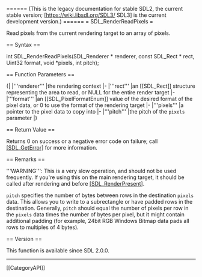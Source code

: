 ====== (This is the legacy documentation for stable SDL2, the current stable version; [https://wiki.libsdl.org/SDL3/ SDL3] is the current development version.) ======
= SDL_RenderReadPixels =

Read pixels from the current rendering target to an array of pixels.

== Syntax ==

<syntaxhighlight lang='c'>
int SDL_RenderReadPixels(SDL_Renderer * renderer,
                         const SDL_Rect * rect,
                         Uint32 format,
                         void *pixels, int pitch);
</syntaxhighlight>

== Function Parameters ==

{|
|'''renderer'''
|the rendering context
|-
|'''rect'''
|an [[SDL_Rect]] structure representing the area to read, or NULL for the entire render target
|-
|'''format'''
|an [[SDL_PixelFormatEnum]] value of the desired format of the pixel data, or 0 to use the format of the rendering target
|-
|'''pixels'''
|a pointer to the pixel data to copy into
|-
|'''pitch'''
|the pitch of the <code>pixels</code> parameter
|}

== Return Value ==

Returns 0 on success or a negative error code on failure; call
[[SDL_GetError]]() for more information.

== Remarks ==

'''WARNING''': This is a very slow operation, and should not be used
frequently. If you're using this on the main rendering target, it should be
called after rendering and before [[SDL_RenderPresent]]().

<code>pitch</code> specifies the number of bytes between rows in the
destination <code>pixels</code> data. This allows you to write to a
subrectangle or have padded rows in the destination. Generally,
<code>pitch</code> should equal the number of pixels per row in the
<code>pixels</code> data times the number of bytes per pixel, but it might
contain additional padding (for example, 24bit RGB Windows Bitmap data pads
all rows to multiples of 4 bytes).

== Version ==

This function is available since SDL 2.0.0.

----
[[CategoryAPI]]


